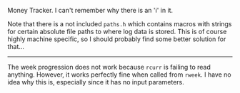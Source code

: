 Money Tracker. I can't remember why there is an 'i' in it.

Note that there is a not included `paths.h` which contains macros with strings
for certain absolute file paths to where log data is stored. This is of course
highly machine specific, so I should probably find some better solution for
that...

---

The week progression does not work because `rcurr` is failing to read anything.
However, it works perfectly fine when called from `rweek`. I have no idea why
this is, especially since it has no input parameters.
